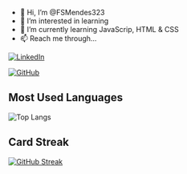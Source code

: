 - 👋 Hi, I’m @FSMendes323
- 👀 I’m interested in learning 
- 🌱 I’m currently learning JavaScrip, HTML & CSS
- 📫 Reach me through...

  
[![LinkedIn](https://img.shields.io/badge/LinkedIn-0077B5?style=for-the-badge&logo=linkedin&logoColor=white)](https://www.linkedin.com/in/filipe-mendes-∴-2906777a//)

[![GitHub](https://img.shields.io/badge/GitHub-100000?style=for-the-badge&logo=github&logoColor=white)](https://github.com/FSMendes323)


## Most Used Languages

![Top Langs](https://github-readme-stats-git-masterrstaa-rickstaa.vercel.app/api/top-langs/?username=FSMendes323&layout=compact&bg_color=000&border_color=30A3DC&title_color=E94D5F&text_color=FFF)

## Card Streak

[![GitHub Streak](https://streak-stats.demolab.com/?user=SEUUSERNAME&theme=bear&background=000&border=30A3DC&dates=FFF)](https://git.io/streak-stats)



<!---
FSMendes323/FSMendes323 is a ✨ special ✨ repository because its `README.md` (this file) appears on your GitHub profile.
You can click the Preview link to take a look at your changes.
--->
